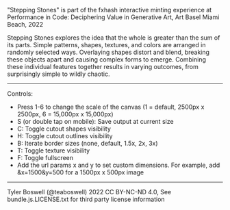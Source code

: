 "Stepping Stones" is part of the fxhash interactive minting experience at Performance in Code: Deciphering Value in Generative Art, Art Basel Miami Beach, 2022

Stepping Stones explores the idea that the whole is greater than the sum of its parts. Simple patterns, shapes, textures, and colors are arranged in randomly selected ways. Overlaying shapes distort and blend, breaking these objects apart and causing complex forms to emerge. Combining these individual features together results in varying outcomes, from surprisingly simple to wildly chaotic.

---------------

Controls:
- Press 1-6 to change the scale of the canvas (1 = default, 2500px x 2500px, 6 = 15,000px x 15,000px)
- S (or double tap on mobile): Save output at current size
- C: Toggle cutout shapes visibility
- H: Toggle cutout outlines visibility
- B: Iterate border sizes (none, default, 1.5x, 2x, 3x)
- T: Toggle texture visibility
- F: Toggle fullscreen
- Add the url params x and y to set custom dimensions. For example, add &x=1500&y=500 for a 1500px x 500px image

---------------

Tyler Boswell (@teaboswell) 2022
CC BY-NC-ND 4.0, See bundle.js.LICENSE.txt for third party license information
